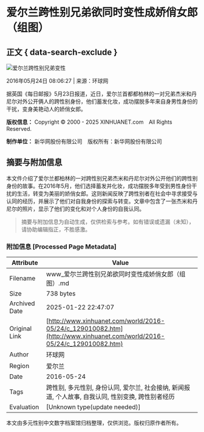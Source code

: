 # 爱尔兰跨性别兄弟欲同时变性成娇俏女郎（组图）

## 正文 { data-search-exclude }


![爱尔兰跨性别兄弟变性](http://www.xinhuanet.com/world/2016-05/24/ewm_1290100821n.jpg)

2016年05月24日 08:06:27 | 来源：环球网

据英国《每日邮报》5月23日报道，近日，爱尔兰首都都柏林的一对兄弟杰米和丹尼尔对外公开俩人的跨性别身份，他们蓄发化妆，成功摆脱多年来自身男性身份的干扰，变身美艳动人的娇俏女郎。

**版权信息：** Copyright © 2000 - 2025 XINHUANET.com　All Rights Reserved.

**制作单位：** 新华网股份有限公司　版权所有：新华网股份有限公司
<!-- tcd_original_link http://www.xinhuanet.com/world/2016-05/24/c_129010082.htm -->


## 摘要与附加信息

<!-- tcd_abstract -->
本文件介绍了爱尔兰都柏林的一对跨性别兄弟杰米和丹尼尔对外公开他们的跨性别身份的故事。在2016年5月，他们选择蓄发并化妆，成功摆脱多年受到男性身份干扰的生活，转变为美丽的娇俏女郎。这则新闻反映了跨性别者在社会中寻求接受与认同的经历，并展示了他们对自我身份的探索与转变。文章中包含了一张杰米和丹尼尔的照片，显示了他们的变化和对个人身份的自我认同。
<!-- tcd_abstract_end -->

> 摘要与附加信息为自动生成，仅供检索与参考。如有错误或遗漏（未知），请协助编辑指正，不胜感激。

### 附加信息 [Processed Page Metadata]

| Attribute       | Value                                  |
|-----------------|----------------------------------------|
| Filename        | www_爱尔兰跨性别兄弟欲同时变性成娇俏女郎（组图）.md                             |
| Size            | 738 bytes                           |
| Archived Date   | 2025-01-22 22:47:07                             |
| Original Link   | [http://www.xinhuanet.com/world/2016-05/24/c_129010082.htm](http://www.xinhuanet.com/world/2016-05/24/c_129010082.htm)                       |
| Author          | 环球网                               |
| Region          | 爱尔兰                               |
| Date            | 2016-05-24                                 |
| Tags            | 跨性别, 多元性别, 身份认同, 爱尔兰, 社会接纳, 新闻报道, 个人故事, 自我认同, 性别变换, 跨性别者经历                                 |
| Evaluation            | [Unknown type(update needed)]                                 |
<!-- tcd_table_end -->

本文由多元性别中文数字档案馆归档整理，仅供浏览。版权归原作者所有。
